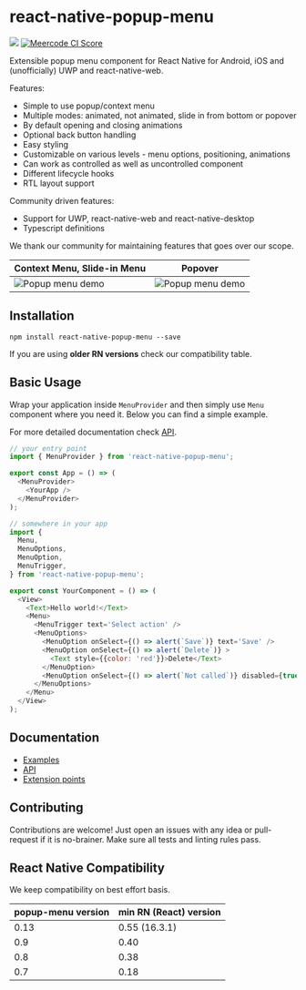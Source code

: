 # react-native-popup-menu
[![](https://img.shields.io/npm/dm/react-native-popup-menu.svg?style=flat-square)](https://www.npmjs.com/package/react-native-popup-menu) [![Meercode CI Score](https://meercode.io/badge/instea/react-native-popup-menu?type=ci-score&branch=master)](https://meercode.io/instea/react-native-popup-menu)

Extensible popup menu component for React Native for Android, iOS and (unofficially) UWP and react-native-web.

Features:
* Simple to use popup/context menu
* Multiple modes: animated, not animated, slide in from bottom or popover
* By default opening and closing animations
* Optional back button handling
* Easy styling
* Customizable on various levels - menu options, positioning, animations
* Can work as controlled as well as uncontrolled component
* Different lifecycle hooks
* RTL layout support

Community driven features:
* Support for UWP, react-native-web and react-native-desktop
* Typescript definitions

We thank our community for maintaining features that goes over our scope.

| Context Menu, Slide-in Menu | Popover |
|---|---|
|![Popup menu demo](./android.demo.gif)|![Popup menu demo](./android.demo-popover.gif)|

## Installation

```
npm install react-native-popup-menu --save
```
If you are using **older RN versions** check our compatibility table.

## Basic Usage
Wrap your application inside `MenuProvider` and then simply use `Menu` component where you need it. Below you can find a simple example.

For more detailed documentation check [API](./doc/api.md).

```js
// your entry point
import { MenuProvider } from 'react-native-popup-menu';

export const App = () => (
  <MenuProvider>
    <YourApp />
  </MenuProvider>
);

// somewhere in your app
import {
  Menu,
  MenuOptions,
  MenuOption,
  MenuTrigger,
} from 'react-native-popup-menu';

export const YourComponent = () => (
  <View>
    <Text>Hello world!</Text>
    <Menu>
      <MenuTrigger text='Select action' />
      <MenuOptions>
        <MenuOption onSelect={() => alert(`Save`)} text='Save' />
        <MenuOption onSelect={() => alert(`Delete`)} >
          <Text style={{color: 'red'}}>Delete</Text>
        </MenuOption>
        <MenuOption onSelect={() => alert(`Not called`)} disabled={true} text='Disabled' />
      </MenuOptions>
    </Menu>
  </View>
);

```

## Documentation

- [Examples](doc/examples.md)
- [API](doc/api.md)
- [Extension points](doc/extensions.md)

## Contributing
Contributions are welcome! Just open an issues with any idea or pull-request if it is no-brainer. Make sure all tests and linting rules pass.

## React Native Compatibility
We keep compatibility on best effort basis.

| popup-menu version | min RN (React) version |
| ------------------ | -------------- |
| 0.13               | 0.55 (16.3.1)  |
| 0.9                | 0.40           |
| 0.8                | 0.38           |
| 0.7                | 0.18           |
